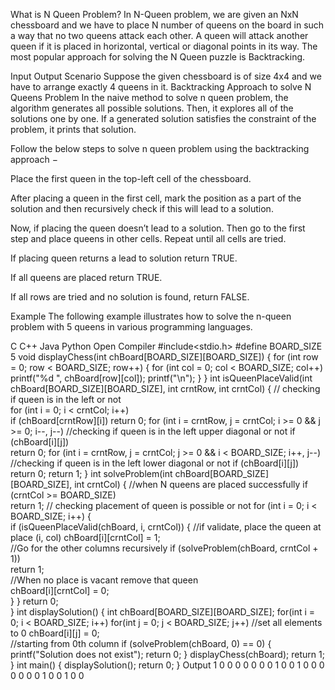 What is N Queen Problem?
In N-Queen problem, we are given an NxN chessboard and we have to place N number of queens on the board in such a way that no two queens attack each other. A queen will attack another queen if it is placed in horizontal, vertical or diagonal points in its way. The most popular approach for solving the N Queen puzzle is Backtracking.

Input Output Scenario
Suppose the given chessboard is of size 4x4 and we have to arrange exactly 4 queens in it.
Backtracking Approach to solve N Queens Problem
In the naive method to solve n queen problem, the algorithm generates all possible solutions. Then, it explores all of the solutions one by one. If a generated solution satisfies the constraint of the problem, it prints that solution.

Follow the below steps to solve n queen problem using the backtracking approach −

Place the first queen in the top-left cell of the chessboard.

After placing a queen in the first cell, mark the position as a part of the solution and then recursively check if this will lead to a solution.

Now, if placing the queen doesn’t lead to a solution. Then go to the first step and place queens in other cells. Repeat until all cells are tried.

If placing queen returns a lead to solution return TRUE.

If all queens are placed return TRUE.

If all rows are tried and no solution is found, return FALSE.

Example
The following example illustrates how to solve the n-queen problem with 5 queens in various programming languages.

C
C++
Java
Python
Open Compiler
#include<stdio.h>
#define BOARD_SIZE 5
void displayChess(int chBoard[BOARD_SIZE][BOARD_SIZE]) {
   for (int row = 0; row < BOARD_SIZE; row++) {
      for (int col = 0; col < BOARD_SIZE; col++)
         printf("%d ", chBoard[row][col]);
      printf("\n");
   }
}
int isQueenPlaceValid(int chBoard[BOARD_SIZE][BOARD_SIZE], int crntRow, int crntCol) {
   // checking if queen is in the left or not    
   for (int i = 0; i < crntCol; i++)    
      if (chBoard[crntRow][i])
         return 0;
   for (int i = crntRow, j = crntCol; i >= 0 && j >= 0; i--, j--)
      //checking if queen is in the left upper diagonal or not
      if (chBoard[i][j])       
         return 0;
   for (int i = crntRow, j = crntCol; j >= 0 && i < BOARD_SIZE; i++, j--)
      //checking if queen is in the left lower diagonal or not
      if (chBoard[i][j])      
         return 0;
   return 1;
}
int solveProblem(int chBoard[BOARD_SIZE][BOARD_SIZE], int crntCol) {
   //when N queens are placed successfully
   if (crntCol >= BOARD_SIZE)           
      return 1;
   // checking placement of queen is possible or not
   for (int i = 0; i < BOARD_SIZE; i++) {     
      if (isQueenPlaceValid(chBoard, i, crntCol)) {
         //if validate, place the queen at place (i, col)
         chBoard[i][crntCol] = 1;     
         //Go for the other columns recursively
         if (solveProblem(chBoard, crntCol + 1))    
            return 1;          
         //When no place is vacant remove that queen   
         chBoard[i][crntCol] = 0;        
      }
   }
   return 0;      
}
int displaySolution() {
   int chBoard[BOARD_SIZE][BOARD_SIZE];
   for(int i = 0; i < BOARD_SIZE; i++)
      for(int j = 0; j < BOARD_SIZE; j++)
         //set all elements to 0
         chBoard[i][j] = 0;      
   //starting from 0th column
   if (solveProblem(chBoard, 0) == 0) {     
      printf("Solution does not exist");
      return 0;
   }
   displayChess(chBoard);
   return 1;
}
int main() {
   displaySolution();
   return 0;
}
Output
1 0 0 0 0 
0 0 0 1 0 
0 1 0 0 0 
0 0 0 0 1 
0 0 1 0 0